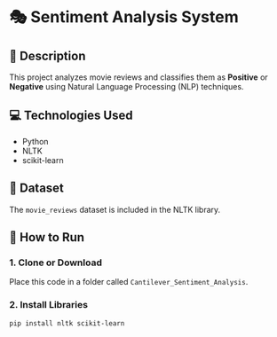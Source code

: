 # 🎭 Sentiment Analysis System

## 📌 Description
This project analyzes movie reviews and classifies them as **Positive** or **Negative** using Natural Language Processing (NLP) techniques.

## 💻 Technologies Used
- Python
- NLTK
- scikit-learn

## 📁 Dataset
The `movie_reviews` dataset is included in the NLTK library.

## 🚀 How to Run

### 1. Clone or Download
Place this code in a folder called `Cantilever_Sentiment_Analysis`.

### 2. Install Libraries
```bash
pip install nltk scikit-learn
